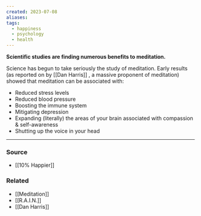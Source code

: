 ```yaml
---
created: 2023-07-08
aliases: 
tags:
  - happiness
  - psychology
  - health
---
```

**Scientific studies are finding numerous benefits to meditation.**

Science has begun to take seriously the study of meditation. Early results (as reported on by [[Dan Harris]] , a massive proponent of meditation) showed that meditation can be associated with:

- Reduced stress levels
- Reduced blood pressure
- Boosting the immune system
- Mitigating depression
- Expanding (literally) the areas of your brain associated with compassion & self-awareness
- Shutting up the voice in your head

---

### Source
- [[10% Happier]]

### Related
- [[Meditation]] 
- [[R.A.I.N.]] 
- [[Dan Harris]]